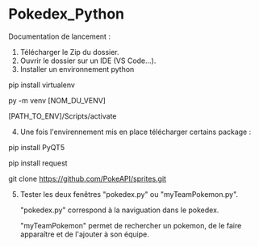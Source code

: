 # Pokedex_Python

Documentation de lancement :

1. Télécharger le Zip du dossier.
2. Ouvrir le dossier sur un IDE (VS Code...).
3. Installer un environnement python
  
  pip install virtualenv
  
  py -m venv [NOM_DU_VENV]
  
  [PATH_TO_ENV]/Scripts/activate

4. Une fois l'envirennement mis en place télécharger certains package :

  pip install PyQT5 
 
  pip install request
  
  git clone https://github.com/PokeAPI/sprites.git
  
 5. Tester les deux fenêtres "pokedex.py" ou "myTeamPokemon.py".
 
 
    "pokedex.py" correspond à la naviguation dans le pokedex.
    
    
    "myTeamPokemon" permet de rechercher un pokemon, de le faire apparaître et de l'ajouter à son équipe.
